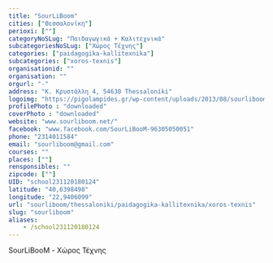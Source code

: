 ```yaml
---
title: "SourLiBoom"
cities: ["Θεσσαλονίκη"]
perioxi: [""]
categoryNoSLug: "Παιδαγωγικά + Καλιτεχνικά"
subcategoriesNoSLug: ["Χώρος Τέχνης"]
categories: ["paidagogika-kallitexnika"]
subcategories: ["xoros-texnis"]
organisationid: ""
organisation: ""
orgurl: "-"
address: "Κ. Κρυστάλλη 4, 54630 Thessaloníki"
logoimg: "https://pigolampides.gr/wp-content/uploads/2013/08/sourliboom-logo-360x240.jpg"
profilePhoto : "downloaded"
coverPhoto : "downloaded"
website: "www.sourliboom.net/"
facebook: "www.facebook.com/SourLiBooM-96305050051"
phone: "2314011584"
email: "sourliboom@gmail.com"
courses: ""
places: [""]
rensponsibles: ""
zipcode: [""]
UID: "school231120180124"
latitude: "40,6398498"
longitude: "22,9406099"
url: "sourliboom/thessaloniki/paidagogika-kallitexnika/xoros-texnis"
slug: "sourliboom"
aliases:
    - /school231120180124
---
```



SourLiBooM - Χώρος Τέχνης

